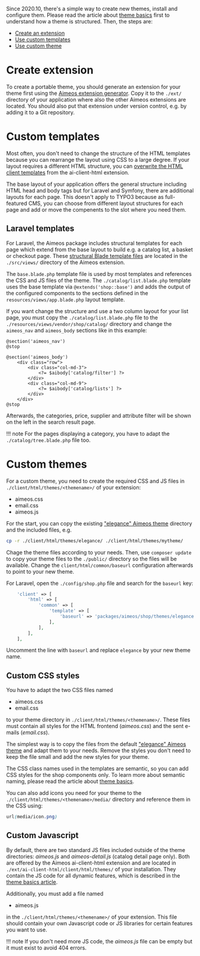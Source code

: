 Since 2020.10, there's a simple way to create new themes, install and configure them. Please read the article about [theme basics](theme-basics.md) first to understand how a theme is structured. Then, the steps are:

* [Create an extension](#create-theme-extension)
* [Use custom templates](#custom-templates)
* [Use custom theme](#custom-themes)

# Create extension

To create a portable theme, you should generate an extension for your theme first using the [Aimeos extension generator](https://aimeos.org/extensions). Copy it to the `./ext/` directory of your application where also the other Aimeos extensions are located. You should also put that extension under version control, e.g. by adding it to a Git repository.

# Custom templates

Most often, you don't need to change the structure of the HTML templates because you can rearrange the layout using CSS to a large degree. If your layout requires a different HTML structure, you can [overwrite the HTML client templates](overwrite-templates.md) from the ai-client-html extension.

The base layout of your application offers the general structure including HTML head and body tags but for Laravel and Symfony, there are additional layouts for each page. This doesn't apply to TYPO3 because as full-featured CMS, you can choose from different layout structures for each page and add or move the compenents to the slot where you need them.

## Laravel templates

For Laravel, the Aimeos package includes structural templates for each page which extend from the base layout to build e.g. a catalog list, a basket or checkout page. These [structural Blade template files](https://github.com/aimeos/aimeos-laravel/tree/master/src/views) are located in the `./src/views/` directory of the Aimeos extension.

The `base.blade.php` template file is used by most templates and references the CSS and JS files of the theme. The `./catalog/list.blade.php` template uses the base template via `@extends('shop::base')` and adds the output of the configured components to the sections defined in the `resources/views/app.blade.php` layout template.

If you want change the structure and use a two column layout for your list page, you must copy the `./catalog/list.blade.php` file to the `./resources/views/vendor/shop/catalog/` directory and change the `aimeos_nav` and `aimeos_body` sections like in this example:

```blade
@section('aimeos_nav')
@stop

@section('aimeos_body')
	<div class="row">
		<div class="col-md-3">
			<?= $aibody['catalog/filter'] ?>
		</div>
		<div class="col-md-9">
			<?= $aibody['catalog/lists'] ?>
		</div>
	</div>
@stop
```

Afterwards, the categories, price, supplier and attribute filter will be shown on the left in the search result page.

!!! note
    For the pages displaying a category, you have to adapt the `./catalog/tree.blade.php` file too.

# Custom themes

For a custom theme, you need to create the required CSS and JS files in `./client/html/themes/<themename>/` of your extension:

* aimeos.css
* email.css
* aimeos.js

For the start, you can copy the existing ["elegance" Aimeos theme](https://github.com/aimeos/ai-client-html/tree/master/client/html/themes/elegance) directory and the included files, e.g.

```bash
cp -r ./client/html/themes/elegance/ ./client/html/themes/mytheme/
```

Chage the theme files according to your needs. Then, use `composer update` to copy your theme files to the `./public/` directory so the files will be available. Change the `client/html/common/baseurl` configuration afterwards to point to your new theme.

For Laravel, open the `./config/shop.php` file and search for the `baseurl` key:

```php
	'client' => [
		'html' => [
			'common' => [
				'template' => [
					'baseurl' => 'packages/aimeos/shop/themes/elegance',
				],
			],
		],
	],
```

Uncomment the line with `baseurl` and replace `elegance` by your new theme name.

## Custom CSS styles

You have to adapt the two CSS files named

* aimeos.css
* email.css

to your theme directory in `./client/html/themes/<themename>/`. These files must contain all styles for the HTML frontend (*aimeos.css*) and the sent e-mails (*email.css*).

The simplest way is to copy the files from the default ["elegance" Aimeos theme](https://github.com/aimeos/ai-client-html/tree/master/client/html/themes/elegance) and adapt them to your needs. Remove the styles you don't need to keep the file small and add the new styles for your theme.

The CSS class names used in the templates are semantic, so you can add CSS styles for the shop components only. To learn more about semantic naming, please read the article about [theme basics](theme-basics.md#cascading-style-sheets).

You can also add icons you need for your theme to the `./client/html/themes/<themename>/media/` directory and reference them in the CSS using:

```css
url(media/icon.png)
```

## Custom Javascript

By default, there are two standard JS files included outside of the theme directories: *aimeos.js* and *aimeos-detail.js* (catalog detail page only). Both are offered by the Aimeos ai-client-html extension and are located in `./ext/ai-client-html/client/html/themes/` of your installation. They contain the JS code for all dynamic features, which is described in the [theme basics article](theme-basics.md#javacript).

Additionally, you must add a file named

* aimeos.js

in the `./client/html/themes/<themename>/` of your extension. This file should contain your own Javascript code or JS libraries for certain features you want to use.

!!! note
    If you don't need more JS code, the *aimeos.js* file can be empty but it must exist to avoid 404 errors.
